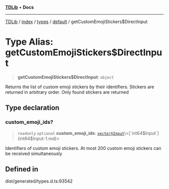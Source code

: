 [**TDLib**](../../../../../../README.md) • **Docs**

***

[TDLib](../../../../../../modules.md) / [index](../../../../../README.md) / [types](../../../README.md) / [default](../README.md) / getCustomEmojiStickers$DirectInput

# Type Alias: getCustomEmojiStickers$DirectInput

> **getCustomEmojiStickers$DirectInput**: `object`

Returns the list of custom emoji stickers by their identifiers. Stickers are returned in arbitrary order. Only found stickers are returned

## Type declaration

### custom\_emoji\_ids?

> `readonly` `optional` **custom\_emoji\_ids**: [`vector$Input`](vector$Input.md)\<[`int64$Input`](int64$Input-1.md)\>

Identifiers of custom emoji stickers. At most 200 custom emoji stickers can be received simultaneously

## Defined in

dist/generated/types.d.ts:93542
